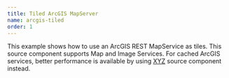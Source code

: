 ```yaml
---
title: Tiled ArcGIS MapServer
name: arcgis-tiled
order: 1
---
```


This example shows how to use an ArcGIS REST MapService as tiles. This source 
component supports Map and Image Services. For cached ArcGIS services, better 
performance is available by using [XYZ](/components/xyz/overview) source 
component instead.